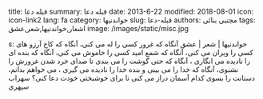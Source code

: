 title: قبله دعا
summary: قبله دعا
date: 2013-6-22
modified: 2018-08-01
icon:  icon-link2
lang: fa
category: خواندنیها
slug: قبله-دعا
authors: مجتبی بنائی
tags: اشعار,خواندنیها,شعر,عشق
image: /images/static/misc.jpg

s: خواندنیها | شعر | عشق   آنگاه که غرور کسی را له می کنی،  آنگاه که کاخ آرزو های کسی را ویران می کنی،  آنگاه که شمع امید کسی را خاموش می کنی،  آنگاه که بنده ای را نادیده می انگاری ،  آنگاه که حتی گوشت را می بندی تا صدای خرد شدن غرورش را نشنوی،  آنگاه که خدا را می بینی و بنده خدا را نادیده می گیری ،  می خواهم بدانم،  دستانت را بسوی کدام آسمان دراز می کنی تا برای خوشبختی خودت دعا کنی؟    سهراب سپهري
